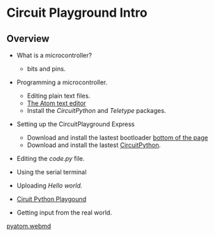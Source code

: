 # Circuit Playground Intro 

## Overview

- What is a microcontroller?
	- bits and pins.

- Programming a microcontroller.
	- Editing plain text files.
	- [The Atom text editor](https://atom.io/)
	- Install the *CircuitPython* and *Teletype* packages.

- Setting up the CircuitPlayground Express
	- Download and install the lastest bootloader [bottom of the page](https://circuitpython.org/board/circuitplayground_express/)
	- Download and install the lastest [CircuitPython](https://circuitpython.org/board/circuitplayground_express/).

- Editing the *code.py* file.

- Using the serial terminal

- Uploading *Hello world.*

- [Ciruit Python Playgound](https://learn.adafruit.com/adafruit-circuit-playground-express/circuitpython-playground)

- Getting input from the real world.

[pyatom.webmd](pyatom.webmd)
